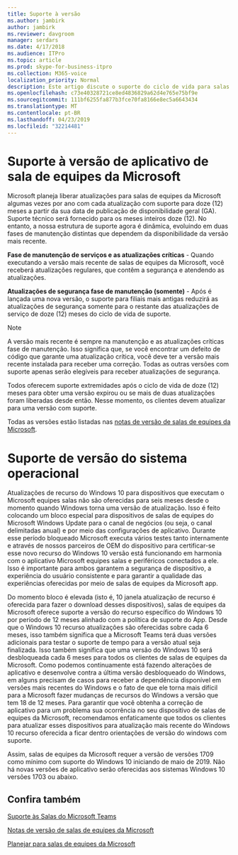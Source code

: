 ```yaml
---
title: Suporte à versão
ms.author: jambirk
author: jambirk
ms.reviewer: davgroom
manager: serdars
ms.date: 4/17/2018
ms.audience: ITPro
ms.topic: article
ms.prod: skype-for-business-itpro
ms.collection: M365-voice
localization_priority: Normal
description: Este artigo discute o suporte do ciclo de vida para salas de equipes da Microsoft.
ms.openlocfilehash: c73e40328721ce8ed4836829a62d4e765e75bf9e
ms.sourcegitcommit: 111bf6255fa877b3fce70fa8166e8ec5a6643434
ms.translationtype: MT
ms.contentlocale: pt-BR
ms.lasthandoff: 04/23/2019
ms.locfileid: "32214481"
---
```

# <a name="microsoft-teams-room-app-version-support"></a>Suporte à versão de aplicativo de sala de equipes da Microsoft
 
Microsoft planeja liberar atualizações para salas de equipes da Microsoft algumas vezes por ano com cada atualização com suporte para doze (12) meses a partir da sua data de publicação de disponibilidade geral (GA). Suporte técnico será fornecido para os meses inteiros doze (12). No entanto, a nossa estrutura de suporte agora é dinâmica, evoluindo em duas fases de manutenção distintas que dependem da disponibilidade da versão mais recente.

**Fase de manutenção de serviços e as atualizações críticas** \- Quando executando a versão mais recente de salas de equipes da Microsoft, você receberá atualizações regulares, que contêm a segurança e atendendo as atualizações.


**Atualizações de segurança fase de manutenção (somente)** \- Após é lançada uma nova versão, o suporte para filiais mais antigas reduzirá as atualizações de segurança somente para o restante das atualizações de serviço de doze (12) meses do ciclo de vida de suporte.


> [!NOTE]
> A versão mais recente é sempre na manutenção e as atualizações críticas fase de manutenção. Isso significa que, se você encontrar um defeito de código que garante uma atualização crítica, você deve ter a versão mais recente instalada para receber uma correção. Todas as outras versões com suporte apenas serão elegíveis para receber atualizações de segurança.

Todos oferecem suporte extremidades após o ciclo de vida de doze (12) meses para obter uma versão expirou ou se mais de duas atualizações foram liberadas desde então. Nesse momento, os clientes devem atualizar para uma versão com suporte.

Todas as versões estão listadas nas [notas de versão de salas de equipes da Microsoft](srs2-release-note.md). 
 
# <a name="os-version-support"></a>Suporte de versão do sistema operacional
Atualizações de recurso do Windows 10 para dispositivos que executam o Microsoft equipes salas não são oferecidas para seis meses desde o momento quando Windows torna uma versão de atualização. Isso é feito colocando um bloco especial para dispositivos de salas de equipes do Microsoft Windows Update para o canal de negócios (ou seja, o canal delimitadas anual) e por meio das configurações de aplicativo. Durante esse período bloqueado Microsoft executa vários testes tanto internamente e através de nossos parceiros de OEM do dispositivo para certificar-se esse novo recurso do Windows 10 versão está funcionando em harmonia com o aplicativo Microsoft equipes salas e periféricos conectados a ele. Isso é importante para ambos garantem a segurança de dispositivo, a experiência do usuário consistente e para garantir a qualidade das experiências oferecidas por meio de salas de equipes da Microsoft app.   

Do momento bloco é elevada (isto é, 10 janela atualização de recurso é oferecida para fazer o download desses dispositivos), salas de equipes da Microsoft oferece suporte a versão do recurso específico do Windows 10 por período de 12 meses alinhado com a política de suporte do App. Desde que o Windows 10 recurso atualizações são oferecidas sobre cada 6 meses, isso também significa que a Microsoft Teams terá duas versões adicionais para testar o suporte de tempo para a versão atual seja finalizada. Isso também significa que uma versão do Windows 10 será desbloqueada cada 6 meses para todos os clientes de salas de equipes da Microsoft. Como podemos continuamente está fazendo alterações de aplicativo e desenvolve contra a última versão desbloqueado do Windows, em alguns precisam de casos para receber a dependência disponível em versões mais recentes do Windows e o fato de que ele torna mais difícil para a Microsoft fazer mudanças de recursos do Windows a versão que tem 18 de 12 meses. Para garantir que você obtenha a correção de aplicativo para um problema sua ocorrência no seu dispositivo de salas de equipes da Microsoft, recomendamos enfaticamente que todos os clientes para atualizar esses dispositivos para atualização mais recente do Windows 10 recurso oferecida a ficar dentro orientações de versão do windows com suporte.

Assim, salas de equipes da Microsoft requer a versão de versões 1709 como mínimo com suporte do Windows 10 iniciando de maio de 2019. Não há novas versões de aplicativo serão oferecidas aos sistemas Windows 10 versões 1703 ou abaixo.

<a name="See"> </a>  
## <a name="see-also"></a>Confira também

[Suporte às Salas do Microsoft Teams](https://support.office.com/en-us/article/Skype-Room-Systems-version-2-help-e667f40e-5aab-40c1-bd68-611fe0002ba2)

[Notas de versão de salas de equipes da Microsoft](srs2-release-note.md)

[Planejar para salas de equipes da Microsoft](skype-room-systems-v2-0.md)
